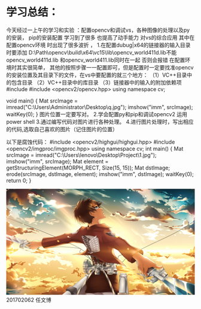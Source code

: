 # 学习总结：
今天经过一上午的学习和实验 ：配置opencv和调试vs，各种图像的处理以及py的安装，
pip的安装配置 学习到了很多 也提高了动手能力 对vs的综合应用 其中在配置opencv环境
时出现了很多波折 ，
1.在配置dubug|x64的链接器的输入目录时要添加
D:\Path\opencv\build\x64\vc15\lib\opencv_world411d.lib不能opencv_world411d.lib
和opencv_world411.lib同时在一起 否则会报错
在配置环境时其实很简单， 其他的按照步骤一一配置即可，但是配置时一定要找准opencv的安装位置及其目录下的文件，在vs中要配置的就三个地方：
（1）VC++目录中的包含目录
（2）VC++目录中的库目录
（3）链接器中的输入的附加依赖项
#include <iostream>
#include <opencv2/opencv.hpp>
using namespace cv;

void main()
{
	Mat srcImage = imread("C:\\Users\\Administrator\\Desktop\\q.jpg");
	imshow("imm", srcImage);
	waitKey(0);
}
图片位置一定要写对。
2.学会配置py和pip和调试opencv2 运用power shell
3.通过编写代码对图片进行各种处理。
4.进行图片处理时，写出相应的代码,选取自己喜欢的图片（记住图片的位置）


以下是腐蚀代码：
#include <opencv2/highgui/highgui.hpp>
#include <opencv2/imgproc/imgproc.hpp>
using namespace cv;
int main()
{
	Mat srcImage = imread("C:\\Users\\lenovo\\Desktop\\Project\\1.jpg");
	imshow("imm", srcImage);
	Mat element = getStructuringElement(MORPH_RECT, Size(15, 15));
	Mat dstImage;
	erode(srcImage, dstImage, element);
	imshow("imm", dstImage);
	waitKey(0);
	return 0;
}

![](q.jpg)
201702062 任文博
